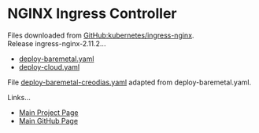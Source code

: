 # NGINX Ingress Controller

Files downloaded from [GitHub:kubernetes/ingress-nginx](https://github.com/kubernetes/ingress-nginx/tree/master/deploy/static/provider).<br>
Release ingress-nginx-2.11.2...
* [deploy-baremetal.yaml](https://github.com/kubernetes/ingress-nginx/blob/ingress-nginx-2.11.2/deploy/static/provider/baremetal/deploy.yaml)
* [deploy-cloud.yaml](https://github.com/kubernetes/ingress-nginx/blob/ingress-nginx-2.11.2/deploy/static/provider/cloud/deploy.yaml)

File [deploy-baremetal-creodias.yaml](deploy-baremetal-creodias.yaml) adapted from deploy-baremetal.yaml.

Links...
* [Main Project Page](https://kubernetes.github.io/ingress-nginx)
* [Main GitHub Page](https://github.com/kubernetes/ingress-nginx)
